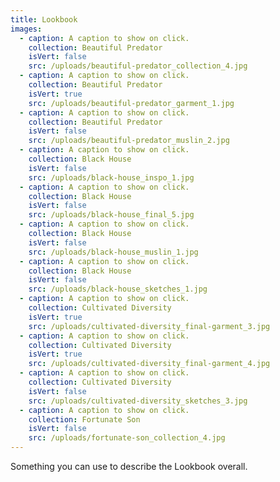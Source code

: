 ```yaml
---
title: Lookbook
images:
  - caption: A caption to show on click.
    collection: Beautiful Predator
    isVert: false
    src: /uploads/beautiful-predator_collection_4.jpg
  - caption: A caption to show on click.
    collection: Beautiful Predator
    isVert: true
    src: /uploads/beautiful-predator_garment_1.jpg
  - caption: A caption to show on click.
    collection: Beautiful Predator
    isVert: false
    src: /uploads/beautiful-predator_muslin_2.jpg
  - caption: A caption to show on click.
    collection: Black House
    isVert: false
    src: /uploads/black-house_inspo_1.jpg
  - caption: A caption to show on click.
    collection: Black House
    isVert: false
    src: /uploads/black-house_final_5.jpg
  - caption: A caption to show on click.
    collection: Black House
    isVert: false
    src: /uploads/black-house_muslin_1.jpg
  - caption: A caption to show on click.
    collection: Black House
    isVert: false
    src: /uploads/black-house_sketches_1.jpg
  - caption: A caption to show on click.
    collection: Cultivated Diversity
    isVert: true
    src: /uploads/cultivated-diversity_final-garment_3.jpg
  - caption: A caption to show on click.
    collection: Cultivated Diversity
    isVert: true
    src: /uploads/cultivated-diversity_final-garment_4.jpg
  - caption: A caption to show on click.
    collection: Cultivated Diversity
    isVert: false
    src: /uploads/cultivated-diversity_sketches_3.jpg
  - caption: A caption to show on click.
    collection: Fortunate Son
    isVert: false
    src: /uploads/fortunate-son_collection_4.jpg
---
```

Something you can use to describe the Lookbook overall.
